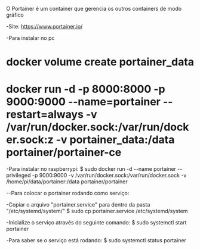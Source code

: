 O Portainer é um container que gerencia os outros containers de modo gráfico

-Site:
https://www.portainer.io/

-Para instalar no pc

# docker volume create portainer_data

# docker run -d -p 8000:8000 -p 9000:9000 --name=portainer --restart=always -v /var/run/docker.sock:/var/run/docker.sock:z -v portainer_data:/data portainer/portainer-ce


-Para instalar no raspberrypi:
$ sudo docker run -d --name portainer -- privileged -p 9000:9000 -v /var/run/docker.sock:/var/run/docker.sock -v /home/pi/data/portainer:/data portainer/portainer



--Para colocar o portainer rodando como serviço:

-Copiar o arquivo "portainer.service" para dentro da pasta "/etc/systemd/system/"
$ sudo cp portainer.service /etc/systemd/system

-Inicialize o serviço através do seguinte comando:
$ sudo systemctl start portainer

-Para saber se o serviço está rodando:
$ sudo systemctl status portainer

